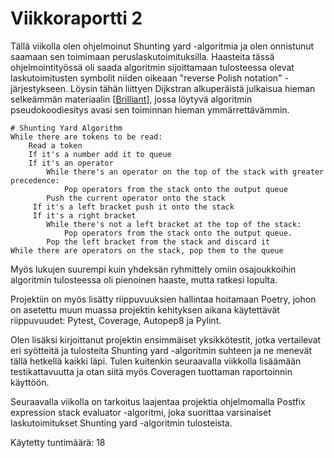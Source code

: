 # Viikkoraportti 2

Tällä viikolla olen ohjelmoinut Shunting yard -algoritmia ja olen onnistunut saamaan sen toimimaan peruslaskutoimituksilla. Haasteita tässä ohjelmointityössä oli saada algoritmin sijoittamaan tulosteessa olevat laskutoimitusten symbolit niiden oikeaan "reverse Polish notation" -järjestykseen. Löysin tähän liittyen Dijkstran alkuperäistä julkaisua hieman selkeämmän materiaalin [[Brilliant]], jossa löytyvä algoritmin pseudokoodiesitys avasi sen toiminnan hieman ymmärrettävämmin.

```pseudocode
# Shunting Yard Algorithm
While there are tokens to be read:
	Read a token
    If it's a number add it to queue
    If it's an operator
    	While there's an operator on the top of the stack with greater precedence:
        	Pop operators from the stack onto the output queue
		Push the current operator onto the stack
     If it's a left bracket push it onto the stack
     If it's a right bracket 
     	While there's not a left bracket at the top of the stack:
        	Pop operators from the stack onto the output queue.
        Pop the left bracket from the stack and discard it
While there are operators on the stack, pop them to the queue
```

Myös lukujen suurempi kuin yhdeksän ryhmittely omiin osajoukkoihin algoritmin tulosteessa oli pienoinen haaste, mutta ratkesi lopulta.

Projektiin on myös lisätty riippuvuuksien hallintaa hoitamaan Poetry, johon on asetettu muun muassa projektin kehityksen aikana käytettävät riippuvuudet: Pytest, Coverage, Autopep8 ja Pylint.

Olen lisäksi kirjoittanut projektin ensimmäiset yksikkötestit, jotka vertailevat eri syötteitä ja tulosteita Shunting yard -algoritmin suhteen ja ne menevät tällä hetkellä kaikki läpi. Tulen kuitenkin seuraavalla viikkolla lisäämään testikattavuutta ja otan siitä myös Coveragen tuottaman raportoinnin käyttöön.

Seuraavalla viikolla on tarkoitus laajentaa projektia ohjelmomalla Postfix expression stack evaluator -algoritmi, joka suorittaa varsinaiset laskutoimitukset Shunting yard -algoritmin tulosteista.

Käytetty tuntimäärä: 18

[Brilliant]: https://brilliant.org/wiki/shunting-yard-algorithm/	"Brilliant: Shunting Yard Algorithm"
